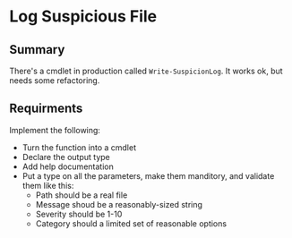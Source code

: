# Log Suspicious File

## Summary
There's a cmdlet in production called `Write-SuspicionLog`. It works ok,
but needs some refactoring. 

## Requirments
Implement the following:
* Turn the function into a cmdlet
* Declare the output type
* Add help documentation
* Put a type on all the parameters, make them manditory, and validate them like this:
  - Path should be a real file
  - Message shoud be a reasonably-sized string
  - Severity should be 1-10
  - Category should a limited set of reasonable options
